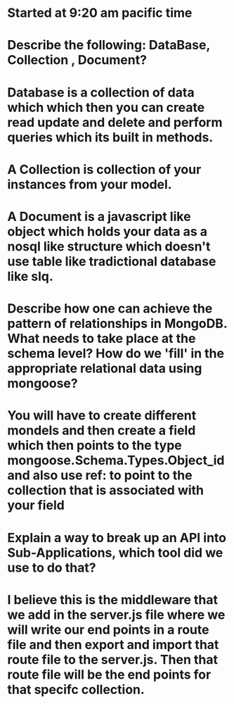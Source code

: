 # Started at 9:20 am pacific time

# Describe the following: DataBase, Collection , Document?

# Database is a collection of data which which then you can create read update and delete and perform queries which its built in methods.
# A Collection is collection of your instances from your model.
# A Document is a javascript like object which holds your data as a nosql like structure which doesn't use table like tradictional database like slq.

# Describe how one can achieve the pattern of relationships in MongoDB. What needs to take place at the schema level? How do we 'fill' in the appropriate relational data using mongoose?

# You will have to create different mondels and then create a field which then points to the type mongoose.Schema.Types.Object_id and also use ref: to point to the collection that is associated with your field

# Explain a way to break up an API into Sub-Applications, which tool did we use to do that?

# I believe this is the middleware that we add in the server.js file where we will write our end points in a route file and then export and import that route file to the server.js.  Then that route file will be the end points for that specifc collection.